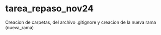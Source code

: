 # tarea_repaso_nov24


Creacion de carpetas, del archivo .gitignore y creacion de la nueva rama (nueva_rama)
